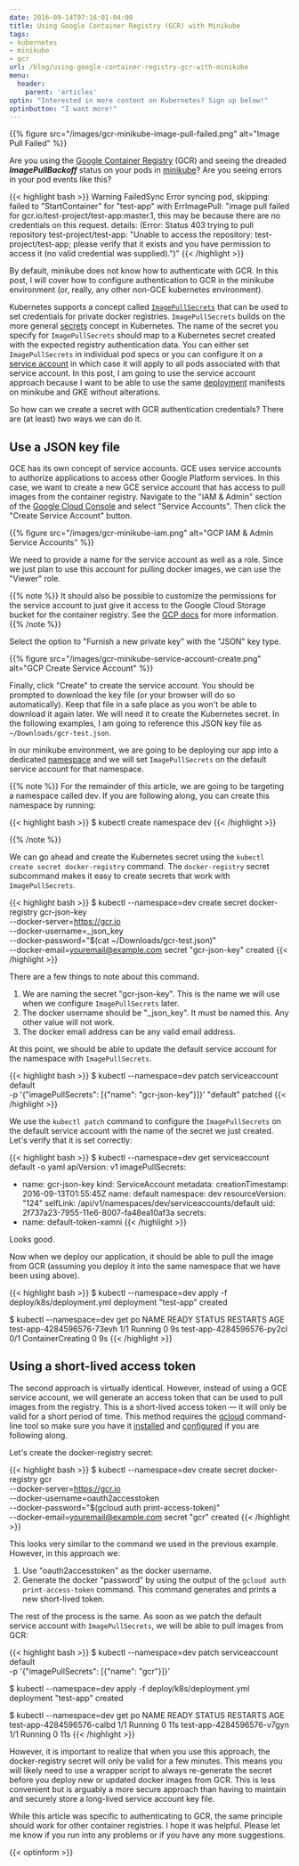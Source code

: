 ```yaml
---
date: 2016-09-14T07:16:01-04:00
title: Using Google Container Registry (GCR) with Minikube
tags:
- kubernetes
- minikube
- gcr
url: /blog/using-google-container-registry-gcr-with-minikube
menu:
  header:
    parent: 'articles'
optin: "Interested in more content on Kubernetes? Sign up below!"
optinbutton: "I want more!"
---
```


{{% figure src="/images/gcr-minikube-image-pull-failed.png" alt="Image Pull Failed" %}}

Are you using the
[Google Container Registry](https://cloud.google.com/container-registry/) (GCR)
and seeing the dreaded ***ImagePullBackoff*** status on your pods in
[minikube](https://github.com/kubernetes/minikube)? Are you seeing errors in
your pod events like this?

<!--more-->

{{< highlight bash >}}
Warning FailedSync Error syncing pod, skipping: failed to "StartContainer" for "test-app" with ErrImagePull: "image pull failed for gcr.io/test-project/test-app:master.1, this may be because there are no credentials on this request.  details: (Error: Status 403 trying to pull repository test-project/test-app: \"Unable to access the repository: test-project/test-app; please verify that it exists and you have permission to access it (no valid credential was supplied).\")"
{{< /highlight >}}

By default, minikube does not know how to authenticate with GCR. In this post, I
will cover how to configure authentication to GCR in the minikube environment
(or, really, any other non-GCE kubernetes environment).

Kubernetes supports a concept called
[`ImagePullSecrets`](http://kubernetes.io/docs/user-guide/images/#specifying-imagepullsecrets-on-a-pod)
that can be used to set credentials for private docker registries.
`ImagePullSecrets` builds on the more general
[secrets](http://kubernetes.io/docs/user-guide/secrets/) concept in Kubernetes.
The name of the secret you specify for `ImagePullSecrets` should map to a
Kubernetes secret created with the expected registry authentication data. You
can either set `ImagePullSecrets` in individual pod specs or you can configure
it on a
[service account](http://kubernetes.io/docs/user-guide/service-accounts/) in
which case it will apply to all pods associated with that service account. In
this post, I am going to use the service account approach because I want to be
able to use the same
[deployment](http://kubernetes.io/docs/user-guide/deployments/) manifests on
minikube and GKE without alterations.

So how can we create a secret with GCR authentication credentials? There are (at
least) two ways we can do it.

## Use a JSON key file

GCE has its own concept of service accounts. GCE uses service accounts to
authorize applications to access other Google Platform services. In this case,
we want to create a new GCE service account that has access to pull images from
the container registry. Navigate to the "IAM & Admin" section of the
[Google Cloud Console](https://console.cloud.google.com) and select "Service
Accounts". Then click the "Create Service Account" button.

{{% figure src="/images/gcr-minikube-iam.png" alt="GCP IAM & Admin Service Accounts" %}}

We need to provide a name for the service account as well as a role. Since we
just plan to use this account for pulling docker images, we can use the "Viewer"
role.

{{% note %}}
It should also be possible to customize the permissions for the service account
to just give it access to the Google Cloud Storage bucket for the container
registry. See the
[GCP docs](https://cloud.google.com/container-registry/docs/advanced-authentication#using_a_json_key_file)
for more information.
{{% /note %}}

Select the option to "Furnish a new private key" with the "JSON" key type.

{{% figure src="/images/gcr-minikube-service-account-create.png" alt="GCP Create Service Account" %}}

Finally, click "Create" to create the service account. You should be prompted to
download the key file (or your browser will do so automatically). Keep that file
in a safe place as you won't be able to download it again later. We will need it
to create the Kubernetes secret. In the following examples, I am going to
reference this JSON key file as `~/Downloads/gcr-test.json`.

In our minikube environment, we are going to be deploying our app into a
dedicated [namespace](http://kubernetes.io/docs/user-guide/namespaces/) and we
will set `ImagePullSecrets` on the default service account for that namespace.

{{% note %}}
For the remainder of this article, we are going to be targeting a namespace
called dev. If you are following along, you can create this namespace by
running:

{{< highlight bash >}}
$ kubectl create namespace dev
{{< /highlight >}}

{{% /note %}}

We can go ahead and create the Kubernetes secret using the `kubectl create
secret docker-registry` command. The `docker-registry` secret subcommand makes
it easy to create secrets that work with `ImagePullSecrets`.

{{< highlight bash >}}
$ kubectl --namespace=dev create secret docker-registry gcr-json-key \
          --docker-server=https://gcr.io \
          --docker-username=_json_key \
          --docker-password="$(cat ~/Downloads/gcr-test.json)" \
          --docker-email=youremail@example.com
secret "gcr-json-key" created
{{< /highlight >}}

There are a few things to note about this command.

1. We are naming the secret "gcr-json-key". This is the name we will use when we
   configure `ImagePullSecrets` later.
2. The docker username should be "_json_key". It must be named this. Any other
   value will not work.
3. The docker email address can be any valid email address.

At this point, we should be able to update the default service account for the
namespace with `ImagePullSecrets`.

{{< highlight bash >}}
$ kubectl --namespace=dev patch serviceaccount default \
          -p '{"imagePullSecrets": [{"name": "gcr-json-key"}]}'
"default" patched
{{< /highlight >}}

We use the `kubectl patch` command to configure the `ImagePullSecrets` on the
default service account with the name of the secret we just created. Let's
verify that it is set correctly:

{{< highlight bash >}}
$ kubectl --namespace=dev get serviceaccount default -o yaml
apiVersion: v1
imagePullSecrets:
- name: gcr-json-key
kind: ServiceAccount
metadata:
  creationTimestamp: 2016-09-13T01:55:45Z
  name: default
  namespace: dev
  resourceVersion: "124"
  selfLink: /api/v1/namespaces/dev/serviceaccounts/default
  uid: 2f737a23-7955-11e6-8007-fa48ea10af3a
secrets:
- name: default-token-xamni
{{< /highlight >}}

Looks good.

Now when we deploy our application, it should be able to pull the image from GCR
(assuming you deploy it into the same namespace that we have been using above).

{{< highlight bash >}}
$ kubectl --namespace=dev apply -f deploy/k8s/deployment.yml
deployment "test-app" created

$ kubectl --namespace=dev get po
NAME                        READY     STATUS              RESTARTS   AGE
test-app-4284596576-73evh   1/1       Running             0          9s
test-app-4284596576-py2cl   0/1       ContainerCreating   0          9s
{{< /highlight >}}

## Using a short-lived access token

The second approach is virtually identical. However, instead of using a GCE
service account, we will generate an access token that can be used to pull
images from the registry. This is a short-lived access token &mdash; it will
only be valid for a short period of time. This method requires the
[gcloud](https://cloud.google.com/sdk/gcloud/) command-line tool so make sure
you have it [installed](https://cloud.google.com/sdk/downloads) and
[configured](https://cloud.google.com/sdk/docs/initializing) if you are
following along.

Let's create the docker-registry secret:

{{< highlight bash >}}
$ kubectl --namespace=dev create secret docker-registry gcr \
          --docker-server=https://gcr.io \
          --docker-username=oauth2accesstoken \
          --docker-password="$(gcloud auth print-access-token)" \
          --docker-email=youremail@example.com
secret "gcr" created
{{< /highlight >}}

This looks very similar to the command we used in the previous example. However,
in this approach we:

1. Use "oauth2accesstoken" as the docker username.
2. Generate the docker "password" by using the output of the `gcloud auth
   print-access-token` command. This command generates and prints a new
   short-lived token.

The rest of the process is the same. As soon as we patch the default service account
with `ImagePullSecrets`, we will be able to pull images from GCR:

{{< highlight bash >}}
$ kubectl --namespace=dev patch serviceaccount default \
          -p '{"imagePullSecrets": [{"name": "gcr"}]}'

$ kubectl --namespace=dev apply -f deploy/k8s/deployment.yml
deployment "test-app" created

$ kubectl --namespace=dev get po
NAME                        READY     STATUS    RESTARTS   AGE
test-app-4284596576-calbd   1/1       Running   0          11s
test-app-4284596576-v7gyn   1/1       Running   0          11s
{{< /highlight >}}

However, it is important to realize that when you use this approach, the
docker-registry secret will only be valid for a few minutes. This means you will
likely need to use a wrapper script to always re-generate the secret before you
deploy new or updated docker images from GCR. This is less convenient but is
arguably a more secure approach than having to maintain and securely store a
long-lived service account key file.

While this article was specific to authenticating to GCR, the same principle
should work for other container registries. I hope it was helpful. Please let me
know if you run into any problems or if you have any more suggestions.

{{< optinform >}}
